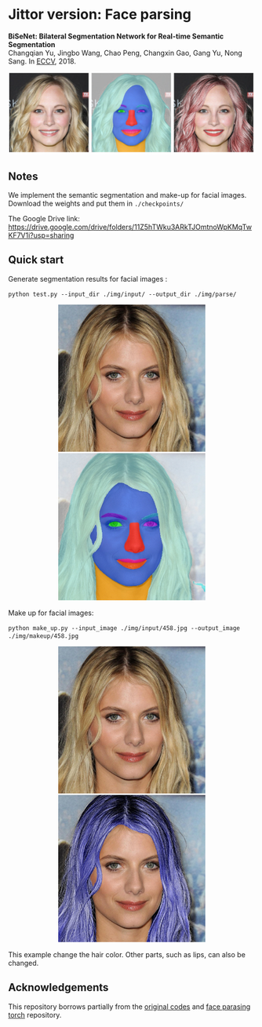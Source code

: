 # Jittor version: Face parsing 

**BiSeNet: Bilateral Segmentation Network for Real-time Semantic Segmentation**  
Changqian Yu, Jingbo Wang, Chao Peng, Changxin Gao, Gang Yu, Nong Sang. In [ECCV](https://arxiv.org/abs/1808.00897), 2018.

<p align="center">
<img src="img/teaser.png" width="800px"/>
</p>

## Notes
We implement the semantic segmentation and make-up for facial images. Download the weights and put them in `./checkpoints/`

The Google Drive link: https://drive.google.com/drive/folders/11Z5hTWku3ARkTJOmtnoWpKMqTwKF7V1i?usp=sharing

## Quick start

Generate segmentation results for facial images : <br>
```
python test.py --input_dir ./img/input/ --output_dir ./img/parse/
```

<p align="center">
<img src="img/input/458.jpg" width="300px"/>
<img src="img/parse/458.jpg" width="300px"/>
</p>


Make up for facial images: <br>

```
python make_up.py --input_image ./img/input/458.jpg --output_image ./img/makeup/458.jpg
```
<p align="center">
<img src="img/input/458.jpg" width="300px"/>
<img src="img/makeup/458.jpg" width="300px"/>
</p>

This example change the hair color. Other parts, such as lips, can also be changed. 

## Acknowledgements

This repository borrows partially from the [original codes](https://github.com/CoinCheung/BiSeNet) and [face parasing torch](https://github.com/zllrunning/face-parsing.PyTorch) repository.

